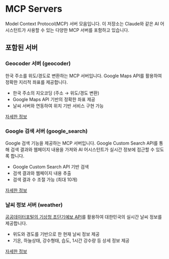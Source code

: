 # MCP Servers

Model Context Protocol(MCP) 서버 모음입니다. 이 저장소는 Claude와 같은 AI 어시스턴트가 사용할 수 있는 다양한 MCP 서버를 포함하고 있습니다.

## 포함된 서버

### Geocoder 서버 (geocoder)

한국 주소를 위도/경도로 변환하는 MCP 서버입니다. Google Maps API를 활용하여 정확한 지리적 좌표를 제공합니다.

- 한국 주소의 지오코딩 (주소 → 위도/경도 변환)
- Google Maps API 기반의 정확한 좌표 제공
- 날씨 서버와 연동하여 위치 기반 서비스 구현 가능

[자세한 정보](./geocoder/README.md)

### Google 검색 서버 (google_search)

Google 검색 기능을 제공하는 MCP 서버입니다. Google Custom Search API를 통해 검색 결과와 웹페이지 내용을 가져와 AI 어시스턴트가 실시간 정보에 접근할 수 있도록 합니다.

- Google Custom Search API 기반 검색
- 검색 결과와 웹페이지 내용 추출
- 검색 결과 수 조절 가능 (최대 10개)

[자세한 정보](./google_search/README.md)

### 날씨 정보 서버 (weather)

[공공데이터포털의 기상청 초단기예보 API](https://www.data.go.kr/data/15043492/fileData.do?recommendDataYn=Y)를 활용하여 대한민국의 실시간 날씨 정보를 제공합니다.

- 위도와 경도를 기반으로 한 현재 날씨 정보 제공
- 기온, 하늘상태, 강수형태, 습도, 1시간 강수량 등 상세 정보 제공

[자세한 정보](./weather/README.md)